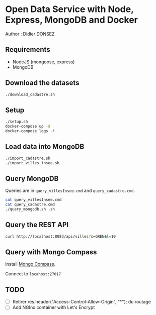 # Open Data Service with Node, Express, MongoDB and Docker

Author : Didier DONSEZ

## Requirements
* NodeJS (mongoose, express)
* MongoDB

## Download the datasets
```bash
./download_cadastre.sh
```

## Setup

```bash
./setup.sh
docker-compose up -d
docker-compose logs -f
```

## Load data into MongoDB

```bash
./import_cadastre.sh
./import_villes_insee.sh
```

## Query MongoDB

Queries are in `query_villesInsee.cmd` and `query_cadastre.cmd`.

```bash
cat query_villesInsee.cmd
cat query_cadastre.cmd
./query_mongodb.sh .sh
```

## Query the REST API

```bash
curl http://localhost:8083/api/villes?s=GREN&l=10
```

## Query with Mongo Compass

Install [Mongo Compass](https://www.mongodb.com/en/products/compass).

Connect to `locahost:27017`

## TODO
* [ ] Retirer res.header("Access-Control-Allow-Origin", "*"); du routage
* [ ] Add NGInx container with Let's Encrypt
